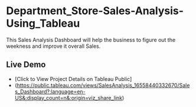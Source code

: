 # Department_Store-Sales-Analysis-Using_Tableau
This Sales Analysis Dashboard will help the business to figure out the weekness and improve it overall Sales. 

## Live Demo 
+ [Click to View Project Details on Tableau Public]
+ (https://public.tableau.com/views/SalesAnalysis_16558440332670/Sales_Dashboard?:language=en-US&:display_count=n&:origin=viz_share_link)


